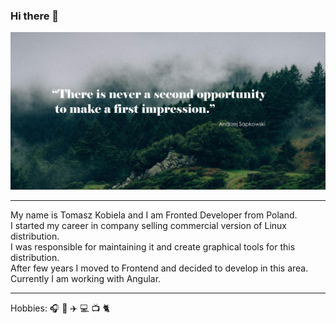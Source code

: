 ### Hi there 👋

![Header image](assets/header.jpg)

------

My name is Tomasz Kobiela and I am Fronted Developer from Poland.  
I started my career in company selling commercial version of Linux distribution.  
I was responsible for maintaining it and create graphical tools for this distribution.  
After few years I moved to Frontend and decided to develop in this area.  
Currently I am working with Angular.

------
Hobbies: :headphones: :book: :airplane: :computer: :tv: :cat2:

